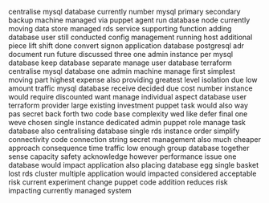 centralise mysql database currently number mysql primary secondary backup machine managed via puppet agent run database node currently moving data store managed rds service supporting function adding database user still conducted config management running host additional piece lift shift done convert signon application database postgresql adr document run future discussed three one admin instance per mysql database keep database separate manage user database terraform centralise mysql database one admin machine manage first simplest moving part highest expense also providing greatest level isolation due low amount traffic mysql database receive decided due cost number instance would require discounted want manage individual aspect database user terraform provider large existing investment puppet task would also way pas secret back forth two code base complexity wed like defer final one weve chosen single instance dedicated admin puppet role manage task database also centralising database single rds instance order simplify connectivity code connection string secret management also much cheaper approach consequence time traffic low enough group database together sense capacity safety acknowledge however performance issue one database would impact application also placing database egg single basket lost rds cluster multiple application would impacted considered acceptable risk current experiment change puppet code addition reduces risk impacting currently managed system